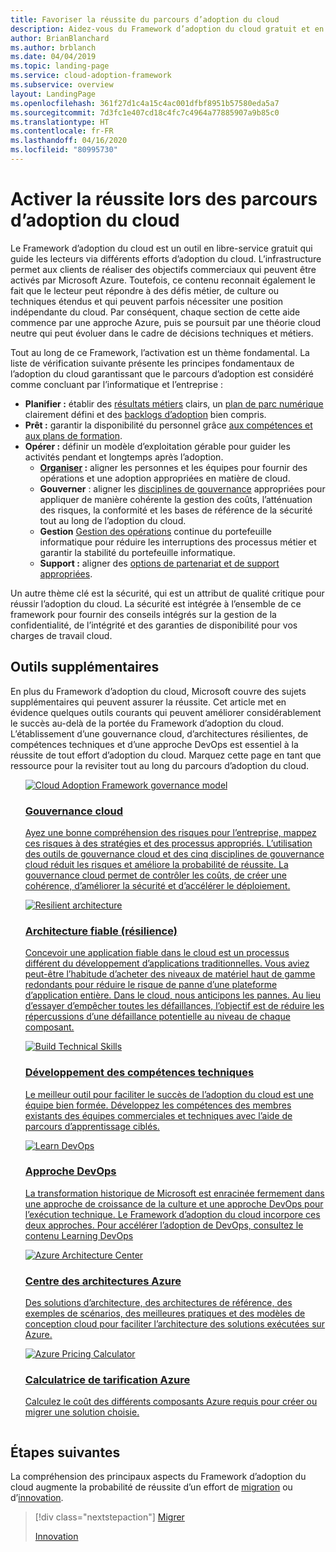 ```yaml
---
title: Favoriser la réussite du parcours d’adoption du cloud
description: Aidez-vous du Framework d’adoption du cloud gratuit et en libre-service et d’autres outils pour prendre des décisions d’adoption du cloud qui assureront la réussite de vos clients.
author: BrianBlanchard
ms.author: brblanch
ms.date: 04/04/2019
ms.topic: landing-page
ms.service: cloud-adoption-framework
ms.subservice: overview
layout: LandingPage
ms.openlocfilehash: 361f27d1c4a15c4ac001dfbf8951b57580eda5a7
ms.sourcegitcommit: 7d3fc1e407cd18c4fc7c4964a77885907a9b85c0
ms.translationtype: HT
ms.contentlocale: fr-FR
ms.lasthandoff: 04/16/2020
ms.locfileid: "80995730"
---
```

# <a name="enable-success-during-a-cloud-adoption-journey"></a>Activer la réussite lors des parcours d’adoption du cloud

Le Framework d’adoption du cloud est un outil en libre-service gratuit qui guide les lecteurs via différents efforts d’adoption du cloud. L’infrastructure permet aux clients de réaliser des objectifs commerciaux qui peuvent être activés par Microsoft Azure. Toutefois, ce contenu reconnait également le fait que le lecteur peut répondre à des défis métier, de culture ou techniques étendus et qui peuvent parfois nécessiter une position indépendante du cloud. Par conséquent, chaque section de cette aide commence par une approche Azure, puis se poursuit par une théorie cloud neutre qui peut évoluer dans le cadre de décisions techniques et métiers.

Tout au long de ce Framework, l’activation est un thème fondamental. La liste de vérification suivante présente les principes fondamentaux de l’adoption du cloud garantissant que le parcours d’adoption est considéré comme concluant par l’informatique et l’entreprise :

- **Planifier :** établir des [résultats métiers](../strategy/business-outcomes/index.md) clairs, un [plan de parc numérique](../digital-estate/index.md) clairement défini et des [backlogs d’adoption](../migrate/migration-considerations/prerequisites/migration-backlog-review.md) bien compris.
- **Prêt :** garantir la disponibilité du personnel grâce [aux compétences et aux plans de formation](../ready/suggested-skills.md).
- **Opérer :** définir un modèle d’exploitation gérable pour guider les activités pendant et longtemps après l’adoption.
  - **[Organiser](../organize/index.md) :** aligner les personnes et les équipes pour fournir des opérations et une adoption appropriées en matière de cloud.
  - **Gouverner** : aligner les [disciplines de gouvernance](../govern/index.md) appropriées pour appliquer de manière cohérente la gestion des coûts, l’atténuation des risques, la conformité et les bases de référence de la sécurité tout au long de l’adoption du cloud.
  - **Gestion** [Gestion des opérations](../manage/index.md) continue du portefeuille informatique pour réduire les interruptions des processus métier et garantir la stabilité du portefeuille informatique.
  - **Support :** aligner des [options de partenariat et de support appropriées](../migrate/migration-considerations/assess/partnership-options.md).

Un autre thème clé est la sécurité, qui est un attribut de qualité critique pour réussir l’adoption du cloud. La sécurité est intégrée à l’ensemble de ce framework pour fournir des conseils intégrés sur la gestion de la confidentialité, de l’intégrité et des garanties de disponibilité pour vos charges de travail cloud.

## <a name="additional-tools"></a>Outils supplémentaires

En plus du Framework d’adoption du cloud, Microsoft couvre des sujets supplémentaires qui peuvent assurer la réussite. Cet article met en évidence quelques outils courants qui peuvent améliorer considérablement le succès au-delà de la portée du Framework d’adoption du cloud. L’établissement d’une gouvernance cloud, d’architectures résilientes, de compétences techniques et d’une approche DevOps est essentiel à la réussite de tout effort d’adoption du cloud. Marquez cette page en tant que ressource pour la revisiter tout au long du parcours d’adoption du cloud.

<!-- markdownlint-disable MD033 -->

<ul class="panelContent cardsH">
<li style="display: flex; flex-direction: column;">
    <a href="../govern/guides/index.md" style="display: flex; flex-direction: column; flex: 1 0 auto;">
        <div class="cardSize" style="flex: 1 0 auto; display: flex;">
            <div class="cardPadding" style="display: flex;">
                <div class="card">
                    <div class="cardImageOuter">
                        <div class="cardImage bgdAccent1">
                            <img alt="Cloud Adoption Framework governance model" src="../_images/operational-transformation-govern-highres.png" data-linktype="external" />
                        </div>
                    </div>
                    <div class="cardText">
                        <h3>Gouvernance cloud</h3>
                        <p>Ayez une bonne compréhension des risques pour l’entreprise, mappez ces risques à des stratégies et des processus appropriés. L’utilisation des outils de gouvernance cloud et des cinq disciplines de gouvernance cloud réduit les risques et améliore la probabilité de réussite. La gouvernance cloud permet de contrôler les coûts, de créer une cohérence, d’améliorer la sécurité et d’accélérer le déploiement.</p>
                    </div>
                </div>
            </div>
        </div>
    </a>
</li>
<li style="display: flex; flex-direction: column;">
    <a href="https://docs.microsoft.com/azure/architecture/framework/resiliency/overview" style="display: flex; flex-direction: column; flex: 1 0 auto;">
        <div class="cardSize" style="flex: 1 0 auto; display: flex;">
            <div class="cardPadding" style="display: flex;">
                <div class="card">
                    <div class="cardImageOuter">
                        <div class="cardImage bgdAccent1">
                            <img alt="Resilient architecture" src="https://docs.microsoft.com/azure/architecture/resiliency/images/redundancy.svg" data-linktype="external" />
                        </div>
                    </div>
                    <div class="cardText">
                        <h3>Architecture fiable (résilience)</h3>
                        <p>Concevoir une application fiable dans le cloud est un processus différent du développement d’applications traditionnelles. Vous aviez peut-être l’habitude d’acheter des niveaux de matériel haut de gamme redondants pour réduire le risque de panne d’une plateforme d’application entière. Dans le cloud, nous anticipons les pannes. Au lieu d’essayer d’empêcher toutes les défaillances, l’objectif est de réduire les répercussions d’une défaillance potentielle au niveau de chaque composant.</p>
                    </div>
                </div>
            </div>
        </div>
    </a>
</li>
<li style="display: flex; flex-direction: column;">
    <a href="../ready/suggested-skills.md" style="display: flex; flex-direction: column; flex: 1 0 auto;">
        <div class="cardSize" style="flex: 1 0 auto; display: flex;">
            <div class="cardPadding" style="display: flex;">
                <div class="card">
                    <div class="cardImageOuter">
                        <div class="cardImage bgdAccent1">
                            <img alt="Build Technical Skills" src="https://docs.microsoft.com/media/learn/Product/Learn/learningpath_graphic.svg" data-linktype="external" />
                        </div>
                    </div>
                    <div class="cardText">
                        <h3>Développement des compétences techniques</h3>
                        <p>Le meilleur outil pour faciliter le succès de l’adoption du cloud est une équipe bien formée. Développez les compétences des membres existants des équipes commerciales et techniques avec l’aide de parcours d’apprentissage ciblés.</p>
                    </div>
                </div>
            </div>
        </div>
    </a>
</li>
<li style="display: flex; flex-direction: column;">
    <a href="https://docs.microsoft.com/azure/devops/learn/" style="display: flex; flex-direction: column; flex: 1 0 auto;">
        <div class="cardSize" style="flex: 1 0 auto; display: flex;">
            <div class="cardPadding" style="display: flex;">
                <div class="card">
                    <div class="cardImageOuter">
                        <div class="cardImage bgdAccent1">
                            <img alt="Learn DevOps" src="https://docs.microsoft.com/azure/devops/learn/_img/learn-devops.svg" data-linktype="external" />
                        </div>
                    </div>
                    <div class="cardText">
                        <h3>Approche DevOps</h3>
                        <p>La transformation historique de Microsoft est enracinée fermement dans une approche de croissance de la culture et une approche DevOps pour l’exécution technique. Le Framework d’adoption du cloud incorpore ces deux approches. Pour accélérer l’adoption de DevOps, consultez le contenu Learning DevOps</p>
                    </div>
                </div>
            </div>
        </div>
    </a>
</li>
<li style="display: flex; flex-direction: column;">
    <a href="https://docs.microsoft.com/azure/architecture/" style="display: flex; flex-direction: column; flex: 1 0 auto;">
        <div class="cardSize" style="flex: 1 0 auto; display: flex;">
            <div class="cardPadding" style="display: flex;">
                <div class="card">
                    <div class="cardImageOuter">
                        <div class="cardImage bgdAccent1">
                            <img alt="Azure Architecture Center" src="https://docs.microsoft.com/azure/architecture/example-scenario/data/media/architecture-data-warehouse.png" data-linktype="external" />
                        </div>
                    </div>
                    <div class="cardText">
                        <h3>Centre des architectures Azure</h3>
                        <p>Des solutions d’architecture, des architectures de référence, des exemples de scénarios, des meilleures pratiques et des modèles de conception cloud pour faciliter l’architecture des solutions exécutées sur Azure.</p>
                    </div>
                </div>
            </div>
        </div>
    </a>
</li>
<li style="display: flex; flex-direction: column;">
    <a href="https://azure.microsoft.com/pricing/calculator" style="display: flex; flex-direction: column; flex: 1 0 auto;">
        <div class="cardSize" style="flex: 1 0 auto; display: flex;">
            <div class="cardPadding" style="display: flex;">
                <div class="card">
                    <div class="cardImageOuter">
                        <div class="cardImage bgdAccent1">
                            <img alt="Azure Pricing Calculator" src="../_images/calculator-preview.png" data-linktype="external" />
                        </div>
                    </div>
                    <div class="cardText">
                        <h3>Calculatrice de tarification Azure</h3>
                        <p>Calculez le coût des différents composants Azure requis pour créer ou migrer une solution choisie.</p>
                    </div>
                </div>
            </div>
        </div>
    </a>
</li>
</ul>

<!-- markdownlint-enable MD033 -->

## <a name="next-steps"></a>Étapes suivantes

La compréhension des principaux aspects du Framework d’adoption du cloud augmente la probabilité de réussite d’un effort de [migration](./migrate.md) ou d’[innovation](./innovate.md).

> [!div class="nextstepaction"]
> [Migrer](./migrate.md)
>
> [Innovation](./innovate.md)

<!-- test:ignoreNextStep -->
